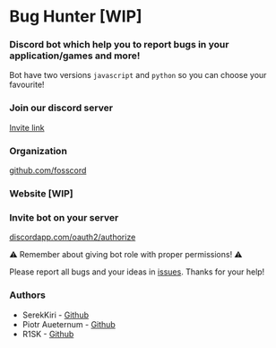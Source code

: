 # Bug Hunter [WIP]

### Discord bot which help you to report bugs in your application/games and more!

Bot have two versions `javascript` and `python` so you can choose your favourite!


### Join our discord server

[Invite link](https://discord.gg/7q5VcC6)

### Organization

[github.com/fosscord](https://github.com/fosscord)

### Website [WIP]


### Invite bot on your server

[discordapp.com/oauth2/authorize](https://discordapp.com/oauth2/authorize?client_id=478867142633062410&scope=bot&permissions=0)

⚠️ Remember about giving bot role with proper permissions! ⚠️

Please report all bugs and your ideas in [issues](https://github.com/SerekKiri/BugHunter/issues). Thanks for your help!


### Authors
 - SerekKiri - [Github](https://github.com/SerekKiri)
 - Piotr Aueternum - [Github](https://github.com/Piotr-Aueternum)
 - R1SK - [Github](https://github.com/wandal1337)